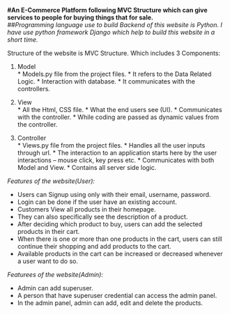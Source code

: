 **#An E-Commerce Platform following MVC Structure which can give services to people for buying things that for sale.**  
*##Programming language use to build Backend of this website is Python. I have use python framework Django which help to build this website in a short time.*  

Structure of the website is MVC Structure. Which includes 3 Components: 
  1. Model  
    * Models.py file from the project files.
    * It refers to the Data Related Logic.
    * Interaction with database.
    * It communicates with the controllers.

  2. View  
    * All the Html, CSS file.
    * What the end users see (UI).
    * Communicates with the controller.
    * While coding are passed as dynamic values from the controller.

  3. Controller  
    * Views.py file from the project files.
    * Handles all the user inputs through url.
    * The interaction to an application starts here by the user interactions – mouse click, key press etc. 
    * Communicates with both Model and View.
    * Contains all server side logic.


*Features of the website(User):*
  * Users can Signup using only with their email, username, password.
  * Login can be done if the user have an existing account.
  * Customers View all products in their homepage.
  * They can also specifically see the description of a product.
  * After deciding which product to buy, users can add the selected products in their cart.
  * When there is one or more than one products in the cart, users can still continue their shopping and add products to the cart.
  * Available products in the cart can be increased or decreased whenever a user want to do so.

*Featurees of the website(Admin):*
  * Admin can add superuser.
  * A person that have superuser credential can access the admin panel.
  * In the admin panel, admin can add, edit and delete the products.
